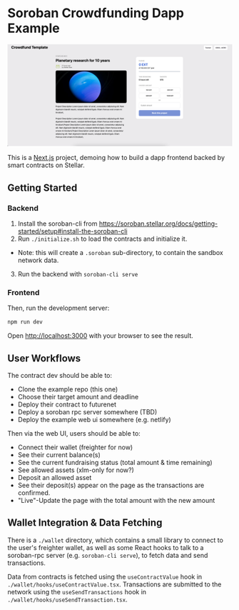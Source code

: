 # Soroban Crowdfunding Dapp Example

![Screenshot of the Example Dapp](screenshot.png)

This is a [Next.js](https://nextjs.org/) project, demoing how to build a dapp frontend
backed by smart contracts on Stellar.

## Getting Started

### Backend

1. Install the soroban-cli from https://soroban.stellar.org/docs/getting-started/setup#install-the-soroban-cli
2. Run `./initialize.sh` to load the contracts and initialize it.
  - Note: this will create a `.soroban` sub-directory, to contain the sandbox
    network data.
3. Run the backend with `soroban-cli serve`

### Frontend

Then, run the development server:

```bash
npm run dev
```

Open [http://localhost:3000](http://localhost:3000) with your browser to see the result.

## User Workflows

The contract dev should be able to:

- Clone the example repo (this one)
- Choose their target amount and deadline
- Deploy their contract to futurenet
- Deploy a soroban rpc server somewhere (TBD)
- Deploy the example web ui somewhere (e.g. netlify)

Then via the web UI, users should be able to:

- Connect their wallet (freighter for now)
- See their current balance(s)
- See the current fundraising status (total amount & time remaining)
- See allowed assets (xlm-only for now?)
- Deposit an allowed asset
- See their deposit(s) appear on the page as the transactions are confirmed.
- "Live"-Update the page with the total amount with the new amount

## Wallet Integration & Data Fetching

There is a `./wallet` directory, which contains a small library to connect to
the user's freighter wallet, as well as some React hooks to talk to a
soroban-rpc server (e.g. `soroban-cli serve`), to fetch data and send
transactions.

Data from contracts is fetched using the `useContractValue` hook in
`./wallet/hooks/useContractValue.tsx`. Transactions are submitted to the network
using the `useSendTransactions` hook in `./wallet/hooks/useSendTransaction.tsx`.
